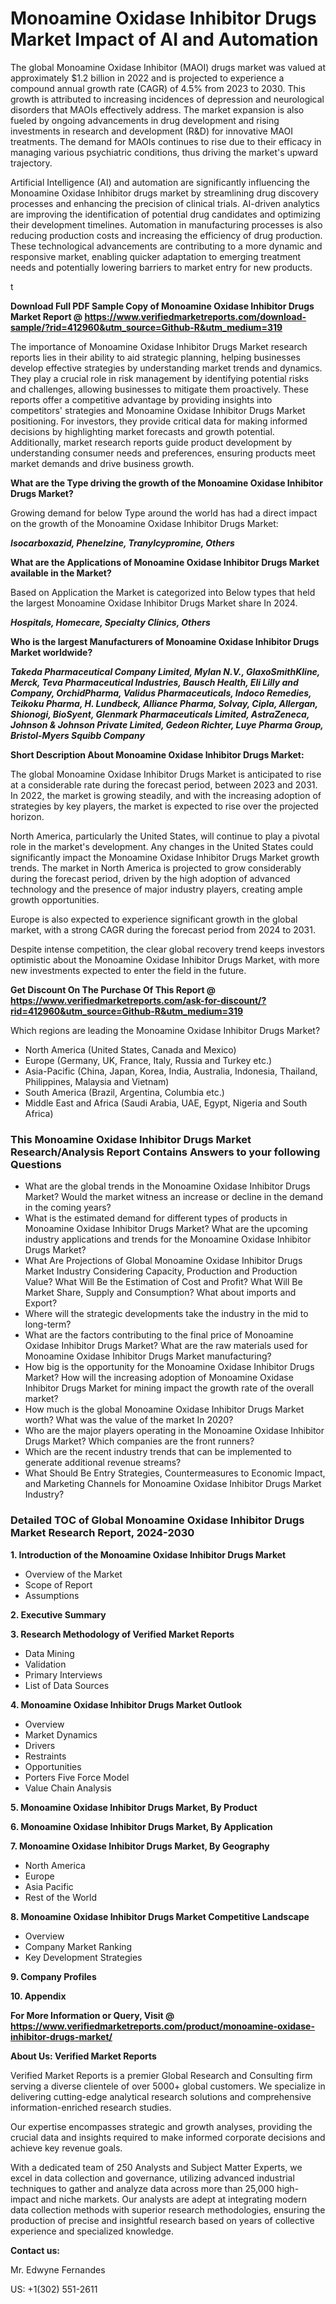 <meta name="title" content="Global Monoamine Oxidase Inhibitor Drugs Market Impact of AI and Automation"><meta name="description" content="The global Monoamine Oxidase Inhibitor (MAOI) drugs market was valued at approximately $1.2 billion in 2022 and is projected to experience a compound annual growth rat"><meta name="title" content="Monoamine Oxidase Inhibitor Drugs Market Size, Share, Scope, Trends, Growth, Opportunities, Analysis, Forecast"><h1>Monoamine Oxidase Inhibitor Drugs Market Impact of AI and Automation</h1><p>The global Monoamine Oxidase Inhibitor (MAOI) drugs market was valued at approximately $1.2 billion in 2022 and is projected to experience a compound annual growth rate (CAGR) of 4.5% from 2023 to 2030. This growth is attributed to increasing incidences of depression and neurological disorders that MAOIs effectively address. The market expansion is also fueled by ongoing advancements in drug development and rising investments in research and development (R&D) for innovative MAOI treatments. The demand for MAOIs continues to rise due to their efficacy in managing various psychiatric conditions, thus driving the market's upward trajectory.</p><p>Artificial Intelligence (AI) and automation are significantly influencing the Monoamine Oxidase Inhibitor drugs market by streamlining drug discovery processes and enhancing the precision of clinical trials. AI-driven analytics are improving the identification of potential drug candidates and optimizing their development timelines. Automation in manufacturing processes is also reducing production costs and increasing the efficiency of drug production. These technological advancements are contributing to a more dynamic and responsive market, enabling quicker adaptation to emerging treatment needs and potentially lowering barriers to market entry for new products.</p>t</p><p id="" class=""><strong>Download Full PDF Sample Copy of Monoamine Oxidase Inhibitor Drugs Market Report @ <a href="https://www.verifiedmarketreports.com/download-sample/?rid=412960&utm_source=Github-R&utm_medium=319" target="_blank">https://www.verifiedmarketreports.com/download-sample/?rid=412960&utm_source=Github-R&utm_medium=319</a></strong></p><p>The importance of&nbsp;Monoamine Oxidase Inhibitor Drugs Market research reports lies in their ability to aid strategic planning, helping businesses develop effective strategies by understanding market trends and dynamics. They play a crucial role in risk management by identifying potential risks and challenges, allowing businesses to mitigate them proactively. These reports offer a competitive advantage by providing insights into competitors' strategies and Monoamine Oxidase Inhibitor Drugs Market positioning. For investors, they provide critical data for making informed decisions by highlighting market forecasts and growth potential. Additionally, market research reports guide product development by understanding consumer needs and preferences, ensuring products meet market demands and drive business growth.</p><p><strong>What are the&nbsp;Type driving the growth of the Monoamine Oxidase Inhibitor Drugs Market?</strong></p><p id="" class="">Growing demand for below Type around the world has had a direct impact on the growth of the Monoamine Oxidase Inhibitor Drugs Market:</p><em><strong>Isocarboxazid, Phenelzine, Tranylcypromine, Others</strong></em></p><strong>What are the&nbsp;Applications&nbsp;of Monoamine Oxidase Inhibitor Drugs Market available in the Market?</strong></p><p id="" class="">Based on Application the Market is categorized into Below types that held the largest Monoamine Oxidase Inhibitor Drugs Market share In 2024.</p><em><strong>Hospitals, Homecare, Specialty Clinics, Others</strong></em></p><strong>Who is the largest Manufacturers of Monoamine Oxidase Inhibitor Drugs Market worldwide?</strong></p><p><em><strong>Takeda Pharmaceutical Company Limited, Mylan N.V., GlaxoSmithKline, Merck, Teva Pharmaceutical Industries, Bausch Health, Eli Lilly and Company, OrchidPharma, Validus Pharmaceuticals, Indoco Remedies, Teikoku Pharma, H. Lundbeck, Alliance Pharma, Solvay, Cipla, Allergan, Shionogi, BioSyent, Glenmark Pharmaceuticals Limited, AstraZeneca, Johnson & Johnson Private Limited, Gedeon Richter, Luye Pharma Group, Bristol-Myers Squibb Company</strong></em></p><p id="" class=""><strong>Short Description About Monoamine Oxidase Inhibitor Drugs Market:</strong></p><p>The global Monoamine Oxidase Inhibitor Drugs Market is anticipated to rise at a considerable rate during the forecast period, between 2023 and 2031. In 2022, the market is growing steadily, and with the increasing adoption of strategies by key players, the market is expected to rise over the projected horizon.</p><p>North America, particularly the United States, will continue to play a pivotal role in the market's development. Any changes in the United States could significantly impact the Monoamine Oxidase Inhibitor Drugs Market growth trends. The market in North America is projected to grow considerably during the forecast period, driven by the high adoption of advanced technology and the presence of major industry players, creating ample growth opportunities.</p><p>Europe is also expected to experience significant growth in the global market, with a strong CAGR during the forecast period from 2024 to 2031.</p><p>Despite intense competition, the clear global recovery trend keeps investors optimistic about the Monoamine Oxidase Inhibitor Drugs Market, with more new investments expected to enter the field in the future.</p><p id="" class=""><strong>Get Discount On The Purchase Of This Report @ <a href="https://www.verifiedmarketreports.com/ask-for-discount/?rid=412960&utm_source=Github-R&utm_medium=319" target="_blank">https://www.verifiedmarketreports.com/ask-for-discount/?rid=412960&utm_source=Github-R&utm_medium=319</a></strong></p>Which regions are leading the Monoamine Oxidase Inhibitor Drugs Market?</p><ul><li>North America (United States, Canada and Mexico)</li><li>Europe (Germany, UK, France, Italy, Russia and Turkey etc.)</li><li>Asia-Pacific (China, Japan, Korea, India, Australia, Indonesia, Thailand, Philippines, Malaysia and Vietnam)</li><li>South America (Brazil, Argentina, Columbia etc.)</li><li>Middle East and Africa (Saudi Arabia, UAE, Egypt, Nigeria and South Africa)</li></ul><h3 id="" class="">This Monoamine Oxidase Inhibitor Drugs Market Research/Analysis Report Contains Answers to your following Questions</h3><ul><li>What are the global trends in the Monoamine Oxidase Inhibitor Drugs Market? Would the market witness an increase or decline in the demand in the coming years?</li><li>What is the estimated demand for different types of products in Monoamine Oxidase Inhibitor Drugs Market? What are the upcoming industry applications and trends for the Monoamine Oxidase Inhibitor Drugs Market?</li><li>What Are Projections of Global Monoamine Oxidase Inhibitor Drugs Market Industry Considering Capacity, Production and Production Value? What Will Be the Estimation of Cost and Profit? What Will Be Market Share, Supply and Consumption? What about imports and Export?</li><li>Where will the strategic developments take the industry in the mid to long-term?</li><li>What are the factors contributing to the final price of Monoamine Oxidase Inhibitor Drugs Market? What are the raw materials used for Monoamine Oxidase Inhibitor Drugs Market manufacturing?</li><li>How big is the opportunity for the Monoamine Oxidase Inhibitor Drugs Market? How will the increasing adoption of Monoamine Oxidase Inhibitor Drugs Market for mining impact the growth rate of the overall market?</li><li>How much is the global Monoamine Oxidase Inhibitor Drugs Market worth? What was the value of the market In 2020?</li><li>Who are the major players operating in the Monoamine Oxidase Inhibitor Drugs Market? Which companies are the front runners?</li><li>Which are the recent industry trends that can be implemented to generate additional revenue streams?</li><li>What Should Be Entry Strategies, Countermeasures to Economic Impact, and Marketing Channels for Monoamine Oxidase Inhibitor Drugs Market Industry?</li></ul><h3 id="" class="">Detailed TOC of Global Monoamine Oxidase Inhibitor Drugs Market Research Report, 2024-2030</h3><p id="" class=""><strong>1. Introduction of the Monoamine Oxidase Inhibitor Drugs Market</strong></p><ul><li>Overview of the Market</li><li>Scope of Report</li><li>Assumptions</li></ul><p id="" class=""><strong>2. Executive Summary</strong></p><p id="" class=""><strong>3. Research Methodology of Verified Market Reports</strong></p><ul><li>Data Mining</li><li>Validation</li><li>Primary Interviews</li><li>List of Data Sources</li></ul><p id="" class=""><strong>4. Monoamine Oxidase Inhibitor Drugs Market Outlook</strong></p><ul><li>Overview</li><li>Market Dynamics</li><li>Drivers</li><li>Restraints</li><li>Opportunities</li><li>Porters Five Force Model</li><li>Value Chain Analysis</li></ul><p id="" class=""><strong>5. Monoamine Oxidase Inhibitor Drugs Market, By Product</strong></p><p id="" class=""><strong>6. Monoamine Oxidase Inhibitor Drugs Market, By Application</strong></p><p id="" class=""><strong>7. Monoamine Oxidase Inhibitor Drugs Market, By Geography</strong></p><ul><li>North America</li><li>Europe</li><li>Asia Pacific</li><li>Rest of the World</li></ul><p id="" class=""><strong>8. Monoamine Oxidase Inhibitor Drugs Market Competitive Landscape</strong></p><ul><li>Overview</li><li>Company Market Ranking</li><li>Key Development Strategies</li></ul><p id="" class=""><strong>9. Company Profiles</strong></p><p id="" class=""><strong>10. Appendix</strong></p><p id="" class=""><strong>For More Information or Query, Visit @ <a href="https://www.verifiedmarketreports.com/product/monoamine-oxidase-inhibitor-drugs-market/" target="_blank">https://www.verifiedmarketreports.com/product/monoamine-oxidase-inhibitor-drugs-market/</a></strong></p><p id="" class=""><strong>About Us: Verified Market Reports</strong></p><p id="" class="">Verified Market Reports is a premier Global Research and Consulting firm serving a diverse clientele of over 5000+ global customers. We specialize in delivering cutting-edge analytical research solutions and comprehensive information-enriched research studies.</p><p id="" class="">Our expertise encompasses strategic and growth analyses, providing the crucial data and insights required to make informed corporate decisions and achieve key revenue goals.</p><p id="" class="">With a dedicated team of 250 Analysts and Subject Matter Experts, we excel in data collection and governance, utilizing advanced industrial techniques to gather and analyze data across more than 25,000 high-impact and niche markets. Our analysts are adept at integrating modern data collection methods with superior research methodologies, ensuring the production of precise and insightful research based on years of collective experience and specialized knowledge.</p><p id="" class=""><strong>Contact us:</strong></p><p id="" class="">Mr. Edwyne Fernandes</p><p id="" class="">US: +1(302) 551-2611</p>